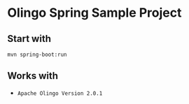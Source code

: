Olingo Spring Sample Project
============================

## Start with

`mvn spring-boot:run`

## Works with

* `Apache Olingo Version 2.0.1`
